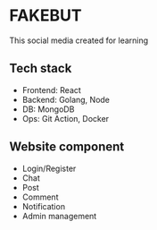 # FAKEBUT

This social media created for learning

## Tech stack

- Frontend: React
- Backend: Golang, Node
- DB: MongoDB
- Ops: Git Action, Docker

## Website component

- Login/Register
- Chat
- Post
- Comment
- Notification
- Admin management

